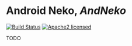# Android Neko, *AndNeko*
[![Build Status](https://travis-ci.org/martino2k6/andneko.svg)](https://travis-ci.org/martino2k6/andneko)
[![Apache2 licensed](https://img.shields.io/badge/license-Apache-blue.svg)](./LICENSE.txt)

TODO
